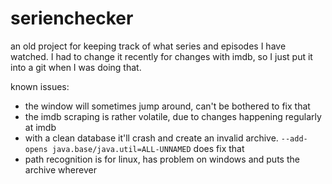 # serienchecker
an old project for keeping track of what series and episodes I have watched.
I had to change it recently for changes with imdb, so I just put it into a git when I was doing that.

known issues:
 * the window will sometimes jump around, can't be bothered to fix that
 * the imdb scraping is rather volatile, due to changes happening regularly at imdb
 * with a clean database it'll crash and create an invalid archive. `--add-opens java.base/java.util=ALL-UNNAMED` does fix that
 * path recognition is for linux, has problem on windows and puts the archive wherever

